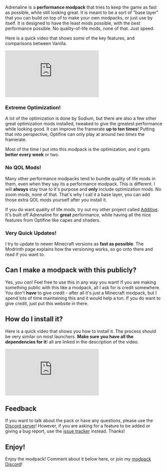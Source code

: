 Adrenaline is a **performance modpack** that tries to keep the game as fast as possible, while still looking great. It is meant to be a sort of "base layer" that you can build on top of to make your own modpacks, or just use by itself. It is designed to have the least mods possible, with the best performance possible. No quality-of-life mods, none of that. Just speed.

Here is a quick video that shows some of the key features, and comparisons between Vanilla.

<div class="responsive">
  <iframe src="https://www.youtube.com/embed/xiZOyZ-sblw" title="YouTube video player" frameborder="0" allow="accelerometer; autoplay; clipboard-write; encrypted-media; gyroscope; picture-in-picture" allowfullscreen></iframe>
</div>

### Extreme Optimization!
A lot of the optimization is done by Sodium, but there are also a few other great optimization mods installed, tweaked to give the greatest performance while looking good. It can improve the framerate **up to ten times**! Putting that into perspective, Optifine can only play at around *two times* the framerate.

Most of the time I put into this modpack is the optimization, and it gets **better every week** or two.

### No QOL Mods!
Many other performance modpacks tend to bundle quality of life mods in them, even when they say its a performance modpack. This is different. I will **always** stay true to it's purpose and **only** include optimization mods. No zoom mods, none of that. That's why I call it a base layer, you can add those extra QOL mods yourself after you install it.

If you do want quality of life mods, try out my other project called [Additive](https://modrinth.com/modpack/additive). It's built off Adrenaline for **great** performance, while having all the nice features from Optifine like capes and shaders.

### Very Quick Updates!
I try to update to newer Minecraft versions as **fast as possible**. The Modrinth page explains how the versioning works, so go onto there and read if you want to.

## Can I make a modpack with this publicly?
Yes, *you can*! Feel free to use this in any way you want! If you are making something public with this like a modpack, all I ask for is credit somewhere. You don't **have** to give credit - after all it's just a Minecraft modpack, but I spend lots of time maintaining this and it would help a ton. If you do want to give credit, just put this website in there.

## How do I install it?
Here is a quick video that shows you how to install it. The process should be very similar on most launchers. **Make sure you have all the dependencies for it**! all are linked in the description of the video.

<div class="responsive">
  <iframe src="https://www.youtube.com/embed/9-hT8V_wCqw?start=8" title="YouTube video player" frameborder="0" allow="accelerometer; autoplay; clipboard-write; encrypted-media; gyroscope; picture-in-picture" allowfullscreen></iframe>
</div>

## Feedback
If you want to talk about the pack or have any questions, please use the [Discord server](https://discord.gg/36Tv44cYte)! However, if you are asking for a feature to be added or giving a bug report, use the [issue tracker](https://github.com/intergrav/Adrenaline/issues) instead. Thanks!

## Enjoy!
Enjoy the modpack! Comment about it below here, or join my [modpack Discord](https://discord.gg/36Tv44cYte)!

<script src="https://giscus.app/client.js"
        data-repo="intergrav/adrenaline"
        data-repo-id="R_kgDOHmlZQA"
        data-category="giscus"
        data-category-id="DIC_kwDOHmlZQM4CQfyn"
        data-mapping="url"
        data-strict="0"
        data-reactions-enabled="1"
        data-emit-metadata="0"
        data-input-position="top"
        data-theme="light"
        data-lang="en"
        data-loading="lazy"
        crossorigin="anonymous"
        async>
</script>
